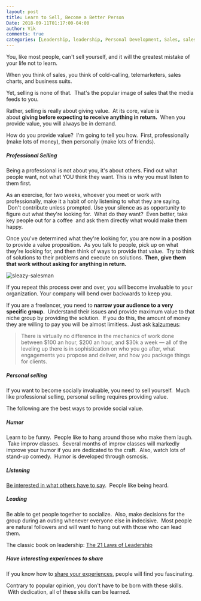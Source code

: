 ```yaml
---
layout: post
title: Learn to Sell, Become a Better Person
Date: 2018-09-11T01:17:00-04:00
author: Vik
comments: true
categories: [Leadership, leadership, Personal Development, Sales, sales]
---
```


You, like most people, can't sell yourself, and it will the greatest mistake of your life not to learn.

When you think of sales, you think of cold-calling, telemarketers, sales charts, and business suits.

Yet, selling is none of that.  That's the popular image of sales that the media feeds to you.

Rather, selling is really about giving value.  At its core, value is about **giving before expecting to receive anything in return.**  When you provide value, you will always be in demand.

How do you provide value?  I'm going to tell you how.  First, professionally (make lots of money), then personally (make lots of friends).


##### Professional Selling #####


Being a professional is not about you, it's about others.  Find out what people want, not what YOU think they want.  This is why you must listen to them first.

As an exercise, for two weeks, whoever you meet or work with professionally, make it a habit of only listening to what they are saying.  Don't contribute unless prompted.  Use your silence as as opportunity to figure out what they're looking for.  What do they want?  Even better, take key people out for a coffee  and ask them directly what would make them happy.

Once you've determined what they're looking for, you are now in a position to provide a value proposition.  As you talk to people, pick up on what they're looking for, and then think of ways to provide that value.  Try to think of solutions to their problems and execute on solutions.  **Then, give them that work without asking for anything in return.**

<div class="centered-image"><img src="/images/sleazy-salesman.jpg" alt="sleazy-salesman" /></div>

If you repeat this process over and over, you will become invaluable to your organization.  Your company will bend over backwards to keep you.

If you are a freelancer, you need to **narrow your audience to a very specific group.**  Understand their issues and provide maximum value to that niche group by providing the solution.  If you do this, the amount of money they are willing to pay you will be almost limitless. Just ask <a href="http://www.kalzumeus.com/2015/05/01/talking-about-money/" target="_blank">kalzumeus</a>:

> There is virtually no difference in the mechanics of work done between $100 an hour, $200 an hour, and $30k a week — all of the leveling up there is in sophistication on who you go after, what engagements you propose and deliver, and how you package things for clients.

##### Personal selling #####
If you want to become socially invaluable, you need to sell yourself.  Much like professional selling, personal selling requires providing value.

The following are the best ways to provide social value.

##### Humor #####
Learn to be funny.  People like to hang around those who make them laugh.  Take improv classes.  Several months of improv classes will markedly improve your humor if you are dedicated to the craft.  Also, watch lots of stand-up comedy.  Humor is developed through osmosis.

##### Listening #####
<a href="http://www.amazon.com/gp/product/1593859864/ref=as_li_tl?ie=UTF8&amp;camp=1789&amp;creative=9325&amp;creativeASIN=1593859864&amp;linkCode=as2&amp;tag=fulcircles-20&amp;linkId=C7OA3M6HHRA3DIXR" target="_blank">Be interested in what others have to say</a>.  People like being heard.

##### Leading #####

Be able to get people together to socialize.  Also, make decisions for the group during an outing whenever everyone else in indecisive.  Most people are natural followers and will want to hang out with those who can lead them.

The classic book on leadership: <a href="http://www.amazon.com/gp/product/0785288376/ref=as_li_qf_sp_asin_il_tl?ie=UTF8&amp;camp=1789&amp;creative=9325&amp;creativeASIN=0785288376&amp;linkCode=as2&amp;tag=fulcircles-20&amp;linkId=FCE4M64P7Y4HWCWC" target="_blank">The 21 Laws of Leadership</a>

##### Have interesting experiences to share #####
If you know how to <a href="http://www.amazon.com/gp/product/0802411339/ref=as_li_qf_sp_asin_il_tl?ie=UTF8&amp;camp=1789&amp;creative=9325&amp;creativeASIN=0802411339&amp;linkCode=as2&amp;tag=fulcircles-20&amp;linkId=VKINFA4HE32MNSVN" target="_blank">share your experiences</a>, people will find you fascinating.

Contrary to popular opinion, you don't have to be born with these skills.  With dedication, all of these skills can be learned.